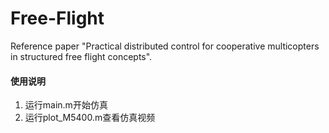 # Free-Flight
Reference paper "Practical distributed control for cooperative multicopters in structured free flight concepts".

#### 使用说明

1.  运行main.m开始仿真
2.  运行plot_M5400.m查看仿真视频
